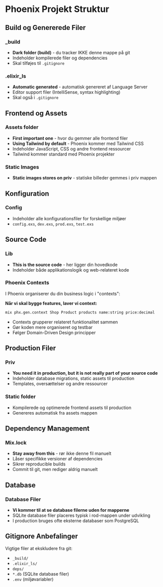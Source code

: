 # Phoenix Projekt Struktur

## Build og Genererede Filer

### _build
* **Dark folder (build)** - du tracker IKKE denne mappe på git
* Indeholder kompilerede filer og dependencies
* Skal tilføjes til `.gitignore`

### .elixir_ls
* **Automatic generated** - automatisk genereret af Language Server
* Editor support filer (IntelliSense, syntax highlighting)
* Skal også i `.gitignore`

## Frontend og Assets

### Assets folder
* **First important one** - hvor du gemmer alle frontend filer
* **Using Tailwind by default** - Phoenix kommer med Tailwind CSS
* Indeholder JavaScript, CSS og andre frontend ressourcer
* Tailwind kommer standard med Phoenix projekter

### Static Images
* **Static images stores on priv** - statiske billeder gemmes i priv mappen

## Konfiguration

### Config
* Indeholder alle konfigurationsfiler for forskellige miljøer
* `config.exs`, `dev.exs`, `prod.exs`, `test.exs`

## Source Code

### Lib
* **This is the source code** - her ligger din hovedkode
* Indeholder både applikationslogik og web-relateret kode

### Phoenix Contexts
I Phoenix organiserer du din business logic i "contexts":

**Når vi skal bygge features, laver vi context:**
```bash
mix phx.gen.context Shop Product products name:string price:decimal
```

* Contexts grupperer relateret funktionalitet sammen
* Gør koden mere organiseret og testbar
* Følger Domain-Driven Design principper

## Production Filer

### Priv
* **You need it in production, but it is not really part of your source code**
* Indeholder database migrations, static assets til production
* Templates, oversættelser og andre ressourcer

### Static folder
* Kompilerede og optimerede frontend assets til production
* Genereres automatisk fra assets mappen

## Dependency Management

### Mix.lock
* **Stay away from this** - rør ikke denne fil manuelt
* Låser specifikke versioner af dependencies
* Sikrer reproducible builds
* Commit til git, men rediger aldrig manuelt

## Database

### Database Filer
* **Vi kommer til at se database filerne uden for mapperne**
* SQLite database filer placeres typisk i rod-mappen under udvikling
* I production bruges ofte eksterne databaser som PostgreSQL

## Gitignore Anbefalinger

Vigtige filer at ekskludere fra git:
* `_build/`
* `.elixir_ls/`
* `deps/`
* `*.db` (SQLite database filer)
* `.env` (miljøvariabler)